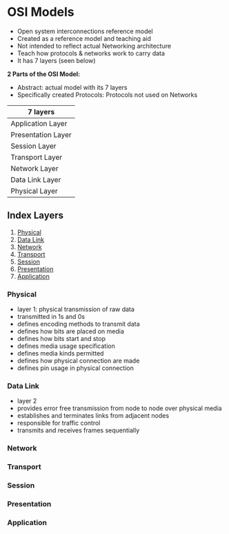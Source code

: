 # OSI Models

- Open system interconnections reference model
- Created as a reference model and teaching aid
- Not intended to reflect actual Networking architecture
- Teach how protocols & networks work to carry data
- It has 7 layers (seen below)

__2 Parts of the OSI Model:__
- Abstract: actual model with its 7 layers
- Specifically created Protocols: Protocols not used on Networks



|7 layers          |
|------------------|
|Application Layer |
|Presentation Layer|
|Session Layer     |
|Transport Layer   |
|Network Layer     |
|Data Link Layer   |
|Physical Layer    |



## Index Layers

1. [Physical](#physical)
2. [Data Link](#data-link)
3. [Network](#network)
4. [Transport](#transport)
5. [Session](#session)
6. [Presentation](#presentation)
7. [Application](#application)


### Physical

- layer 1: physical transmission of raw data
- transmitted in 1s and 0s
- defines encoding methods to transmit data
- defines how bits are placed on media
- defines how bits start and stop
- defines media usage specification
- defines media kinds permitted
- defines how physical connection are made
- defines pin usage in physical connection


### Data Link

- layer 2
- provides error free transmission from node to node over physical media
- establishes and terminates links from adjacent nodes 
- responsible for traffic control 
- transmits and receives frames sequentially


### Network


### Transport


### Session


### Presentation


### Application
